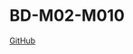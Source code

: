 # BD-M02-M010

[GitHub](https://github.com/ivanenriquez/BD-M02-M010/MP10-UF2/A1/Instalacio_SGBD.md) 
